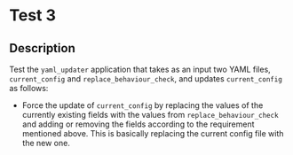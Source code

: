 # Test 3

## Description

Test the `yaml_updater` application that takes as an input two YAML files, `current_config`
and `replace_behaviour_check`, and updates `current_config` as follows:
- Force the update of `current_config` by replacing the values of the currently
  existing fields with the values from `replace_behaviour_check` and adding or removing 
  the fields according  to the requirement mentioned above. This is basically replacing 
  the current config file with the new one.
